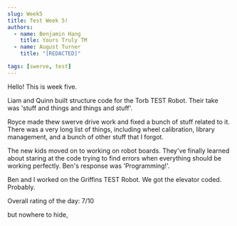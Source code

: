 ```yaml
---
slug: Week5
title: Test Week 5!
authors:
  - name: Benjamin Hang
    title: Yours Truly TM
  - name: August Turner
    title: "[REDACTED]"

tags: [swerve, test]
---
```



Hello! This is week five. 

Liam and Quinn built structure code for the Torb TEST Robot. Their take was 'stuff and things and things and stuff'.

Royce made thew swerve drive work and fixed a bunch of stuff related to it. There was a very long list of things, including wheel calibration, library management, and a bunch of other stuff that I forgot.

The new kids moved on to working on robot boards. They've finally learned about staring at the code trying to find errors when everything should be working perfectly. Ben's response was 'Programming!'.

Ben and I worked on the Griffins TEST Robot. We got the elevator coded. Probably.

Overall rating of the day: 7/10

but nowhere to hide,
